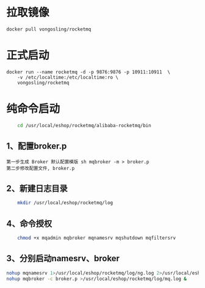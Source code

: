 拉取镜像
======
    docker pull vongosling/rocketmq

正式启动
======
    docker run --name rocketmq -d -p 9876:9876 -p 10911:10911  \
        -v /etc/localtime:/etc/localtime:ro \
        vongosling/rocketmq
        
        
纯命令启动
====

```bash
    cd /usr/local/eshop/rocketmq/alibaba-rocketmq/bin
``` 
1、配置broker.p
----

    第一步生成 Broker 默认配置模版 sh mqbroker -m > broker.p
    第二步修改配置文件, broker.p

2、新建日志目录
----
```bash
    mkdir /usr/local/eshop/rocketmq/log
```

4、命令授权
----
```bash
    chmod +x mqadmin mqbroker mqnamesrv mqshutdown mqfiltersrv 
```

3、分别启动namesrv、broker
----
```bash
nohup mqnamesrv 1>/usr/local/eshop/rocketmq/log/ng.log 2>/usr/local/eshop/rocketmq/log/ng-err.log &
nohup mqbroker -c broker.p >/usr/local/eshop/rocketmq/log/mq.log &
```